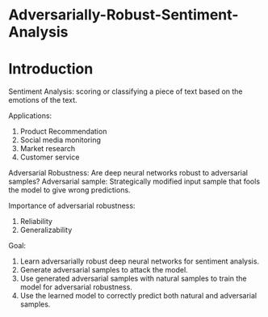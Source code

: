 # Adversarially-Robust-Sentiment-Analysis

# Introduction

  Sentiment Analysis: scoring or classifying a piece of text based on the emotions of the text.

  Applications: 
  1. Product Recommendation
  2. Social media monitoring
  3. Market research
  4. Customer service
  
  Adversarial Robustness: Are deep neural networks robust to adversarial samples?
  Adversarial sample: Strategically modified input sample that fools the model to give wrong predictions.

  Importance of adversarial robustness:
  1. Reliability
  2. Generalizability

  Goal: 
  1. Learn adversarially robust deep neural networks for sentiment analysis.
  2. Generate adversarial samples to attack the model.
  3. Use generated adversarial samples with natural samples to train the model for adversarial robustness.
  4. Use the learned model to correctly predict both natural and adversarial samples. 

